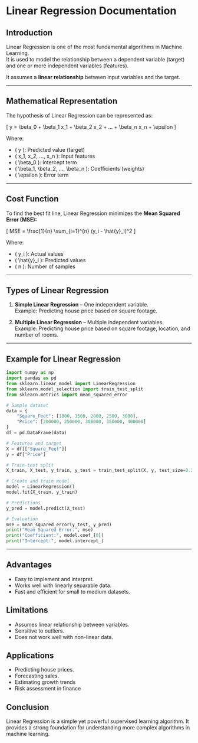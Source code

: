 # Linear Regression Documentation

## Introduction
Linear Regression is one of the most fundamental algorithms in Machine Learning.  
It is used to model the relationship between a dependent variable (target) and one or more independent variables (features).

It assumes a **linear relationship** between input variables and the target.

---

## Mathematical Representation


The hypothesis of Linear Regression can be represented as:

\[
y = \beta_0 + \beta_1 x_1 + \beta_2 x_2 + ... + \beta_n x_n + \epsilon
\]

Where:
- \( y \): Predicted value (target)
- \( x_1, x_2, ..., x_n \): Input features
- \( \beta_0 \): Intercept term
- \( \beta_1, \beta_2, ..., \beta_n \): Coefficients (weights)
- \( \epsilon \): Error term

---

## Cost Function


To find the best fit line, Linear Regression minimizes the **Mean Squared Error (MSE):**

\[
MSE = \frac{1}{n} \sum_{i=1}^{n} (y_i - \hat{y}_i)^2
\]

Where:
- \( y_i \): Actual values
- \( \hat{y}_i \): Predicted values
- \( n \): Number of samples

---

## Types of Linear Regression


1. **Simple Linear Regression** – One independent variable.  
   Example: Predicting house price based on square footage.  

2. **Multiple Linear Regression** – Multiple independent variables.  
   Example: Predicting house price based on square footage, location, and number of rooms.  

---

## Example for Linear Regression


```python
import numpy as np
import pandas as pd
from sklearn.linear_model import LinearRegression
from sklearn.model_selection import train_test_split
from sklearn.metrics import mean_squared_error

# Sample dataset
data = {
    "Square_Feet": [1000, 1500, 2000, 2500, 3000],
    "Price": [200000, 250000, 300000, 350000, 400000]
}
df = pd.DataFrame(data)

# Features and target
X = df[["Square_Feet"]]
y = df["Price"]

# Train-test split
X_train, X_test, y_train, y_test = train_test_split(X, y, test_size=0.2, random_state=42)

# Create and train model
model = LinearRegression()
model.fit(X_train, y_train)

# Predictions
y_pred = model.predict(X_test)

# Evaluation
mse = mean_squared_error(y_test, y_pred)
print("Mean Squared Error:", mse)
print("Coefficient:", model.coef_[0])
print("Intercept:", model.intercept_)

```

---

## Advantages

- Easy to implement and interpret.
- Works well with linearly separable data.
- Fast and efficient for small to medium datasets.

## Limitations

- Assumes linear relationship between variables.
- Sensitive to outliers.
- Does not work well with non-linear data.

## Applications

- Predicting house prices.
- Forecasting sales.
- Estimating growth trends
- Risk assessment in finance

## Conclusion 

Linear Regression is a simple yet powerful supervised learning algorithm.
It provides a strong foundation for understanding more complex algorithms in machine learning.